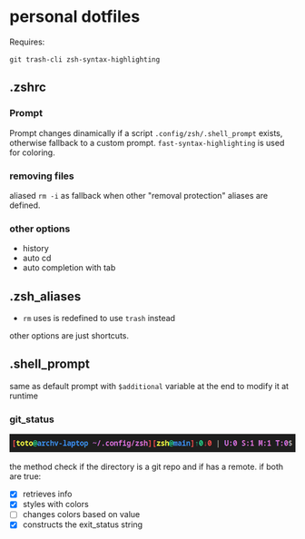 # personal dotfiles
Requires:
```
git trash-cli zsh-syntax-highlighting
```

## .zshrc

### Prompt

Prompt changes dinamically if a script `.config/zsh/.shell_prompt` exists, otherwise fallback to a custom prompt.
`fast-syntax-highlighting` is used for coloring.

### removing files

aliased `rm -i` as fallback when other "removal protection" aliases are defined.

### other options

- history
- auto cd
- auto completion with tab

## .zsh_aliases

- `rm` uses is redefined to use `trash` instead

other options are just shortcuts.

## .shell_prompt

same as default prompt with `$additional` variable at the end to modify it at runtime

### git_status

![example of prompt](imgs/prompt.png)

the method check if the directory is a git repo and if has a remote. if both are true:

- [x] retrieves info
- [x] styles with colors
- [ ] changes colors based on value
- [x] constructs the exit_status string
